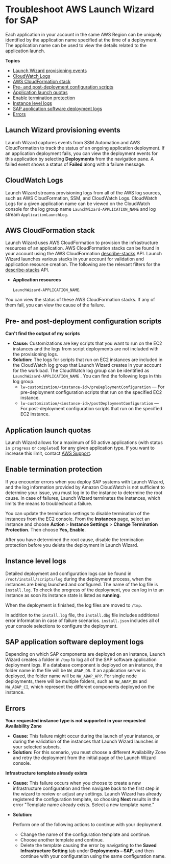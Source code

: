 # Troubleshoot AWS Launch Wizard for SAP<a name="launch-wizard-sap-troubleshooting"></a>

Each application in your account in the same AWS Region can be uniquely identified by the application name specified at the time of a deployment\. The application name can be used to view the details related to the application launch\.

**Topics**
+ [Launch Wizard provisioning events](#launch-wizard-sap-provisioning)
+ [CloudWatch Logs](#launch-wizard-sap-logs)
+ [AWS CloudFormation stack](#launch-wizard-sap-cloudformation)
+ [Pre\- and post\-deployment configuration scripts](#launch-wizard-sap-troubleshooting-scripts)
+ [Application launch quotas](#launch-wizard-sap-quotas)
+ [Enable termination protection](#launch-wizard-sap-terminate-protection)
+ [Instance level logs](#launch-wizard-sap-instance-level-logs)
+ [SAP application software deployment logs](#launch-wizard-sap-application-logs)
+ [Errors](#launch-wizard-sap-errors)

## Launch Wizard provisioning events<a name="launch-wizard-sap-provisioning"></a>

Launch Wizard captures events from SSM Automation and AWS CloudFormation to track the status of an ongoing application deployment\. If an application deployment fails, you can view the deployment events for this application by selecting **Deployments** from the navigation pane\. A failed event shows a status of **Failed** along with a failure message\. 

## CloudWatch Logs<a name="launch-wizard-sap-logs"></a>

Launch Wizard streams provisioning logs from all of the AWS log sources, such as AWS CloudFormation, SSM, and CloudWatch Logs\. CloudWatch Logs for a given application name can be viewed on the CloudWatch console for the log group name `LaunchWizard-APPLICATION_NAME` and log stream `ApplicationLaunchLog`\. 

## AWS CloudFormation stack<a name="launch-wizard-sap-cloudformation"></a>

Launch Wizard uses AWS CloudFormation to provision the infrastructure resources of an application\. AWS CloudFormation stacks can be found in your account using the AWS CloudFormation [describe\-stacks](https://docs.aws.amazon.com/AWSCloudFormation/latest/UserGuide/using-cfn-describing-stacks.html) API\. Launch Wizard launches various stacks in your account for validation and application resource creation\. The following are the relevant filters for the [describe\-stacks](https://docs.aws.amazon.com/AWSCloudFormation/latest/UserGuide/using-cfn-describing-stacks.html) API\.
+ **Application resources**

  `LaunchWizard-APPLICATION_NAME`\. 

You can view the status of these AWS CloudFormation stacks\. If any of them fail, you can view the cause of the failure\.

## Pre\- and post\-deployment configuration scripts<a name="launch-wizard-sap-troubleshooting-scripts"></a>

**Can't find the output of my scripts**
+ **Cause:** Customizations are key scripts that you want to run on the EC2 instances and the logs from script deployments are not included with the provisioning logs\. 
+ **Solution:** The logs for scripts that run on EC2 instances are included in the CloudWatch log group that Launch Wizard creates in your account for the workload\. The CloudWatch log group can be identified as `LaunchWizard-APPLICATION_NAME` \. You can find the following logs in this log group\.
  + `lw-customization/<instance-id>/preDeploymentConfiguration` — For pre\-deployment configuration scripts that run on the specified EC2 instance\.
  + `lw-customization/<instance-id>/postDeploymentConfiguration` — For post\-deployment configuration scripts that run on the specified EC2 instance\.

## Application launch quotas<a name="launch-wizard-sap-quotas"></a>

Launch Wizard allows for a maximum of 50 active applications \(with status `in progress` or `completed`\) for any given application type\. If you want to increase this limit, contact [AWS Support](https://aws.amazon.com/contact-us)\.

## Enable termination protection<a name="launch-wizard-sap-terminate-protection"></a>

If you encounter errors when you deploy SAP systems with Launch Wizard, and the log information provided by Amazon CloudWatch is not sufficient to determine your issue, you must log in to the instance to determine the root cause\. In case of failures, Launch Wizard terminates the instances, which limits the means to troubleshoot a failure\. 

You can update the termination settings to disable termination of the instances from the EC2 console\. From the **Instances** page, select an instance and choose **Action** > **Instance Settings** > **Change Termination Protection**\. Then choose **Yes, Enable**\.

After you have determined the root cause, disable the termination protection before you delete the deployment in Launch Wizard\.

## Instance level logs<a name="launch-wizard-sap-instance-level-logs"></a>

Detailed deployment and configuration logs can be found in `/root/install/scripts/log` during the deployment process, when the instances are being launched and configured\. The name of the log file is `install.log`\. To check the progress of the deployment, you can log in to an instance as soon its instance state is listed as **running**\.

When the deployment is finished, the log files are moved to `/tmp`\.

In addition to the `install.log` file, the `install.dbg` file includes additional error information in case of failure scenarios\. `install.json` includes all of your console selections to configure the deployment\.

## SAP application software deployment logs<a name="launch-wizard-sap-application-logs"></a>

Depending on which SAP components are deployed on an instance, Launch Wizard creates a folder in `/tmp` to log all of the SAP software application deployment logs\. If a database component is deployed on an instance, the folder name in the file will be `NW_ABAP_DB`\. If an application server is deployed, the folder name will be `NW_ABAP_APP`\. For single node deployments, there will be multiple folders, such as `NW_ABAP_DB` and `NW_ABAP_CI`, which represent the different components deployed on the instance\.

## Errors<a name="launch-wizard-sap-errors"></a>

**Your requested instance type is not supported in your requested Availability Zone**
+ **Cause:** This failure might occur during the launch of your instance, or during the validation of the instances that Launch Wizard launches in your selected subnets\. 
+ **Solution:** For this scenario, you must choose a different Availability Zone and retry the deployment from the initial page of the Launch Wizard console\.

**Infrastructure template already exists**
+ **Cause:** This failure occurs when you choose to create a new infrastructure configuration and then navigate back to the first step in the wizard to review or adjust any settings\. Launch Wizard has already registered the configuration template, so choosing **Next** results in the error "Template name already exists\. Select a new template name\." 
+ **Solution:** 

  Perform one of the following actions to continue with your deployment\.
  + Change the name of the configuration template and continue\.
  + Choose another template and continue\.
  + Delete the template causing the error by navigating to the **Saved Infrastructure Setting** tab under **Deployments – SAP**, and then continue with your configuration using the same configuration name\.
